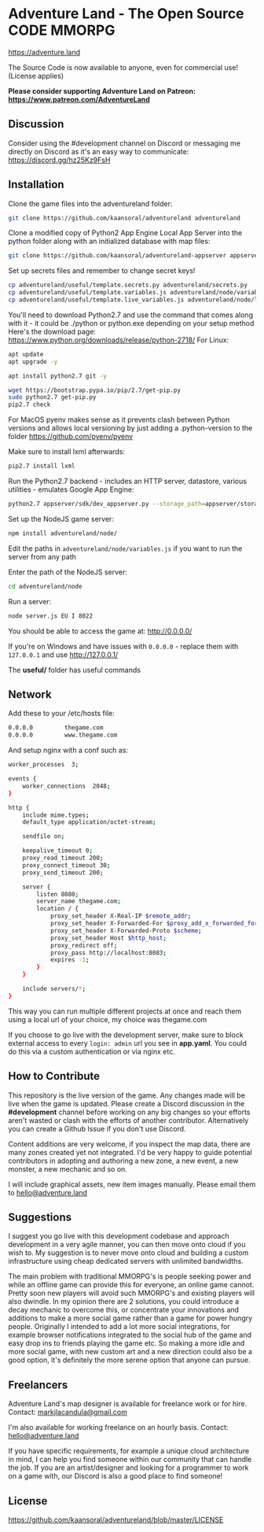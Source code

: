 # Adventure Land - The Open Source CODE MMORPG
https://adventure.land

The Source Code is now available to anyone, even for commercial use! (License applies)

**Please consider supporting Adventure Land on Patreon: https://www.patreon.com/AdventureLand**

## Discussion

Consider using the #development channel on Discord or messaging me directly on Discord as it's an easy way to communicate: https://discord.gg/hz25Kz9FsH

## Installation

Clone the game files into the adventureland folder:
```sh
git clone https://github.com/kaansoral/adventureland adventureland
```
Clone a modified copy of Python2 App Engine Local App Server into the python folder along with an initialized database with map files:

```sh
git clone https://github.com/kaansoral/adventureland-appserver appserver
```

Set up secrets files and remember to change secret keys!
```sh
cp adventureland/useful/template.secrets.py adventureland/secrets.py
cp adventureland/useful/template.variables.js adventureland/node/variables.js
cp adventureland/useful/template.live_variables.js adventureland/node/live_variables.js
```

You'll need to download Python2.7 and use the command that comes along with it - it could be ./python or python.exe depending on your setup method
Here's the download page: https://www.python.org/downloads/release/python-2718/
For Linux:
```sh
apt update
apt upgrade -y

apt install python2.7 git -y

wget https://bootstrap.pypa.io/pip/2.7/get-pip.py
sudo python2.7 get-pip.py
pip2.7 check
```

For MacOS pyenv makes sense as it prevents clash between Python versions and allows local versioning by just adding a .python-version to the folder https://github.com/pyenv/pyenv

Make sure to install lxml afterwards:
```sh
pip2.7 install lxml
```

Run the Python2.7 backend - includes an HTTP server, datastore, various utilities - emulates Google App Engine:
```sh
python2.7 appserver/sdk/dev_appserver.py --storage_path=appserver/storage/ --blobstore_path=appserver/storage/blobstore/ --datastore_path=appserver/storage/db.rdbms --host=0.0.0.0 --port=80 adventureland/ --require_indexes --skip_sdk_update_check
```

Set up the NodeJS game server:
```sh
npm install adventureland/node/
```

Edit the paths in `adventureland/node/variables.js` if you want to run the server from any path

Enter the path of the NodeJS server:
```sh
cd adventureland/node
```

Run a server:
```sh
node server.js EU I 8022
``` 

You should be able to access the game at: http://0.0.0.0/

If you're on Windows and have issues with `0.0.0.0` - replace them with `127.0.0.1` and use http://127.0.0.1/

The **useful/** folder has useful commands

## Network

Add these to your /etc/hosts file:
```sh
0.0.0.0         thegame.com
0.0.0.0         www.thegame.com
```

And setup nginx with a conf such as:
```sh
worker_processes  3;

events {
	worker_connections  2048;
}

http {
	include mime.types;
	default_type application/octet-stream;

	sendfile on;

	keepalive_timeout 0;
	proxy_read_timeout 200;
	proxy_connect_timeout 30;
	proxy_send_timeout 200;

	server {
		listen 8080;
		server_name thegame.com;
		location / {
			proxy_set_header X-Real-IP $remote_addr;
			proxy_set_header X-Forwarded-For $proxy_add_x_forwarded_for;
			proxy_set_header X-Forwarded-Proto $scheme;
			proxy_set_header Host $http_host;
			proxy_redirect off;
			proxy_pass http://localhost:8083;
			expires -1;
		}
	}

	include servers/*;
}
```

This way you can run multiple different projects at once and reach them using a local url of your choice, my choice was thegame.com

If you choose to go live with the development server, make sure to block external access to every `login: admin` url you see in **app.yaml**. You could do this via a custom authentication or via nginx etc.

## How to Contribute

This repository is the live version of the game. Any changes made will be live when the game is updated. Please create a Discord discussion in the **#development** channel before working on any big changes so your efforts aren't wasted or clash with the efforts of another contributor. Alternatively you can create a Github Issue if you don't use Discord.

Content additions are very welcome, if you inspect the map data, there are many zones created yet not integrated. I'd be very happy to guide potential contributors in adopting and authoring a new zone, a new event, a new monster, a new mechanic and so on.

I will include graphical assets, new item images manually. Please email them to hello@adventure.land

## Suggestions

I suggest you go live with this development codebase and approach development in a very agile manner, you can then move onto cloud if you wish to. My suggestion is to never move onto cloud and building a custom infrastructure using cheap dedicated servers with unlimited bandwidths.

The main problem with traditional MMORPG's is people seeking power and while an offline game can provide this for everyone, an online game cannot. Pretty soon new players will avoid such MMORPG's and existing players will also dwindle. In my opinion there are 2 solutions, you could introduce a decay mechanic to overcome this, or concentrate your innovations and additions to make a more social game rather than a game for power hungry people. Originally I intended to add a lot more social integrations, for example browser notifications integrated to the social hub of the game and easy drop ins to friends playing the game etc. So making a more idle and more social game, with new custom art and a new direction could also be a good option, it's definitely the more serene option that anyone can pursue.

## Freelancers

Adventure Land's map designer is available for freelance work or for hire. Contact: markjlacandula@gmail.com

I'm also available for working freelance on an hourly basis. Contact: hello@adventure.land

If you have specific requirements, for example a unique cloud architecture in mind, I can help you find someone within our community that can handle the job. If you are an artist/designer and looking for a programmer to work on a game with, our Discord is also a good place to find someone!

## License

https://github.com/kaansoral/adventureland/blob/master/LICENSE
